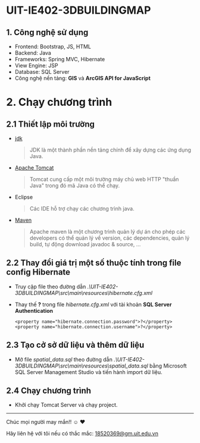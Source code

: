 # UIT-IE402-3DBUILDINGMAP
## 1. Công nghệ sử dụng
- Frontend: Bootstrap, JS, HTML
- Backend: Java
- Frameworks: Spring MVC, Hibernate
- View Engine: JSP
- Database: SQL Server
- Công nghệ nền tảng: **GIS** và **ArcGIS API for JavaScript**

# 2. Chạy chương trình
## 2.1 Thiết lập môi trường
- [jdk](https://docs.aws.amazon.com/corretto/latest/corretto-11-ug/downloads-list.html)
  > JDK là một thành phần nền tảng chính để xây dựng các ứng dụng Java. 
- [Apache Tomcat](https://tomcat.apache.org/download-90.cgi)
  > Tomcat cung cấp một môi trường máy chủ web HTTP "thuần Java" trong đó mã Java có thể chạy.
- Eclipse 
  > Các IDE hỗ trợ chạy các chương trình java.
- [Maven](https://maven.apache.org/download.cgi)
  > Apache maven là một chương trình quản lý dự án cho phép các developers có thể quản lý về version, các dependencies, quản lý build, tự động download javadoc & source, …
  
## 2.2 Thay đổi giá trị một số thuộc tính trong file config Hibernate
- Truy cập file theo đường dẫn _.\UIT-IE402-3DBUILDINGMAP\src\main\resources\hibernate.cfg.xml_
- Thay thế **?** trong file  _hibernate.cfg.xml_  với tài khoản  **SQL Server Authentication**

  `<property name="hibernate.connection.password">?</property>`
  <br>
  `<property name="hibernate.connection.username">?</property>`
  
## 2.3 Tạo cở sở dữ liệu và thêm dữ liệu
- Mở file  _spatial_data.sql_  theo đường dẫn  _.\UIT-IE402-3DBUILDINGMAP\src\main\resources\spatial_data.sql_ bằng Microsoft SQL Server Management Studio và tiến hành import dữ liệu.

## 2.4 Chạy chương trình
- Khởi chạy Tomcat Server và chạy project.


----------------
Chúc mọi người may mắn!! :relaxed: :heart:

 Hãy liên hệ với tôi nếu có thắc mắc: 18520369@gm.uit.edu.vn
